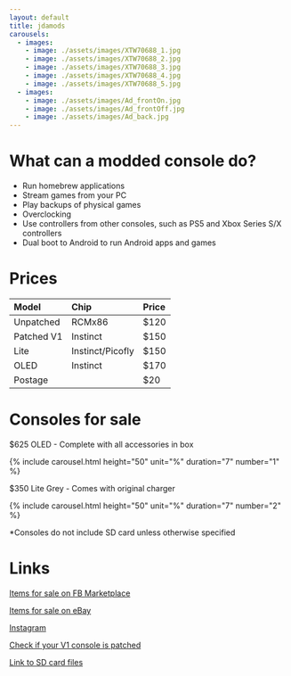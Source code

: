 ```yaml
---
layout: default
title: jdamods
carousels:
  - images: 
    - image: ./assets/images/XTW70688_1.jpg
    - image: ./assets/images/XTW70688_2.jpg
    - image: ./assets/images/XTW70688_3.jpg
    - image: ./assets/images/XTW70688_4.jpg
    - image: ./assets/images/XTW70688_5.jpg
  - images:
    - image: ./assets/images/Ad_frontOn.jpg
    - image: ./assets/images/Ad_frontOff.jpg
    - image: ./assets/images/Ad_back.jpg
---
```


# What can a modded console do?

*   Run homebrew applications
*   Stream games from your PC
*   Play backups of physical games
*   Overclocking
*   Use controllers from other consoles, such as PS5 and Xbox Series S/X controllers
*   Dual boot to Android to run Android apps and games



# Prices

| Model       | Chip              | Price  |
|:------------|:----------|:-------|
| Unpatched   | RCMx86            | $120 |
| Patched V1  | Instinct          | $150 |
| Lite        | Instinct/Picofly  | $150 |
| OLED        | Instinct          | $170 |
| Postage     |                   | $20  |

# Consoles for sale

$625 OLED - Complete with all accessories in box

{% include carousel.html height="50" unit="%" duration="7" number="1" %}

$350 Lite Grey - Comes with original charger

{% include carousel.html height="50" unit="%" duration="7" number="2" %}

*Consoles do not include SD card unless otherwise specified



# Links
[Items for sale on FB Marketplace](https://www.facebook.com/marketplace/profile/527145129)

[Items for sale on eBay](https://www.ebay.com.au/sch/i.html?_ssn=jimnastic89)

[Instagram](https://www.instagram.com/jdamods/)

[Check if your V1 console is patched](https://damota.me/ssnc/checker/)

[Link to SD card files](https://github.com/sthetix/HATS/releases/latest)